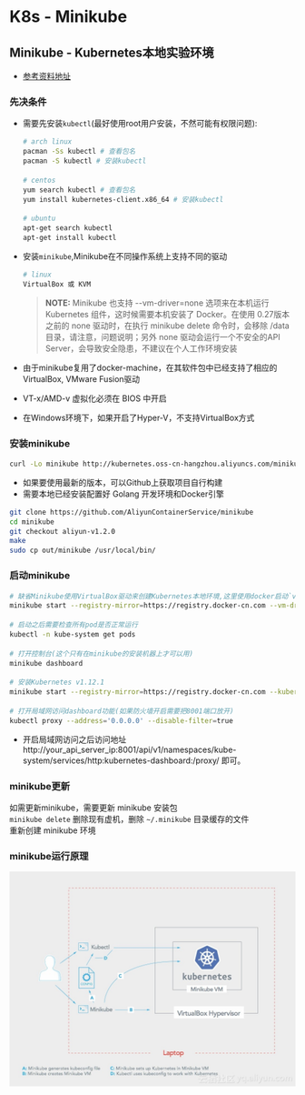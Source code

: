 # K8s - Minikube

## Minikube - Kubernetes本地实验环境

* [参考资料地址](https://yq.aliyun.com/articles/221687)

### 先决条件

* 需要先安装`kubectl`(最好使用root用户安装，不然可能有权限问题):

    ```bash
    # arch linux
    pacman -Ss kubectl # 查看包名
    pacman -S kubectl # 安装kubectl

    # centos
    yum search kubectl # 查看包名
    yum install kubernetes-client.x86_64 # 安装kubectl

    # ubuntu
    apt-get search kubectl
    apt-get install kubectl
    ```
* 安装`minikube`,Minikube在不同操作系统上支持不同的驱动

    ```bash
    # linux
    VirtualBox 或 KVM
    ```
    > **NOTE:** Minikube 也支持 --vm-driver=none 选项来在本机运行 Kubernetes 组件，这时候需要本机安装了 Docker。在使用 0.27版本之前的 none 驱动时，在执行 minikube delete 命令时，会移除 /data 目录，请注意，问题说明；另外 none 驱动会运行一个不安全的API Server，会导致安全隐患，不建议在个人工作环境安装
* 由于minikube复用了docker-machine，在其软件包中已经支持了相应的VirtualBox, VMware Fusion驱动
* VT-x/AMD-v 虚拟化必须在 BIOS 中开启
* 在Windows环境下，如果开启了Hyper-V，不支持VirtualBox方式

### 安装minikube

```bash
curl -Lo minikube http://kubernetes.oss-cn-hangzhou.aliyuncs.com/minikube/releases/v1.2.0/minikube-linux-amd64 && chmod +x minikube && sudo mv minikube /usr/local/bin/
```

* 如果要使用最新的版本，可以Github上获取项目自行构建
* 需要本地已经安装配置好 Golang 开发环境和Docker引擎

```bash
git clone https://github.com/AliyunContainerService/minikube
cd minikube
git checkout aliyun-v1.2.0
make
sudo cp out/minikube /usr/local/bin/
```

### 启动minikube

```bash
# 缺省Minikube使用VirtualBox驱动来创建Kubernetes本地环境,这里使用docker启动`vm-driver=none`
minikube start --registry-mirror=https://registry.docker-cn.com --vm-driver=none

# 启动之后需要检查所有pod是否正常运行
kubectl -n kube-system get pods

# 打开控制台(这个只有在minikube的安装机器上才可以用)
minikube dashboard

# 安装Kubernetes v1.12.1
minikube start --registry-mirror=https://registry.docker-cn.com --kubernetes-version v1.12.1

# 打开局域网访问dashboard功能(如果防火墙开启需要把8001端口放开)
kubectl proxy --address='0.0.0.0' --disable-filter=true
```

* 开启局域网访问之后访问地址 http://your_api_server_ip:8001/api/v1/namespaces/kube-system/services/http:kubernetes-dashboard:/proxy/ 即可。

### minikube更新

如需更新minikube，需要更新 minikube 安装包  
`minikube delete` 删除现有虚机，删除 `~/.minikube` 目录缓存的文件  
重新创建 minikube 环境

### minikube运行原理

![1](./img/install-1.jpeg)
